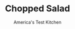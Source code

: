 ---
layout: ../../layouts/MarkdownPostLayout.astro
title: Chopped Salad
author: America's Test Kitchen
pubDate: 2023-03-15
description: "Whether its on the side or at the center of your plate, a good chopped salad unites a wealth of tasty ingredients in one easy-to-eat dish."
image_url: https://res.cloudinary.com/hksqkdlah/image/upload/ar_1:1,c_fill,dpr_2.0,f_auto,fl_lossy.progressive.strip_profile,g_faces:auto,q_auto:low,w_344/42971-sfs-five-easy-chopped-salads-master-009
tags: ["Appetizers","Vegetables","Salads"]
calories: 1054
protein: 5
carbohydrates: 7
fats: 
fiber: 2
ingredients: ["1/4 cup, extra-virgin olive oil","3 tablespoons, red wine vinegar","1 , shallot, minced",", Salt and pepper","8 ounces, grape tomatoes, halved","1/2 , English cucumber, cut into ½-inch pieces","2 , romaine lettuce hearts (12 ounces), cut into ½-inch pieces","4 ounces, feta cheese, crumbled (1 cup)","1/4 cup, fresh basil leaves, torn into 1-inch pieces"]
serves: 6
time: "30 minutes"
instructions: ["Whisk oil, vinegar, shallot, ½ teaspoon salt, and ½ teaspoon pepper together in large bowl. Add tomatoes and cucumber to bowl and gently toss to coat with dressing; let tomato mixture sit for 10 minutes.","Add lettuce, feta, basil, ¼ teaspoon salt, and ¼ teaspoon pepper to tomato mixture and gently toss to combine. Season with salt and pepper to taste. Transfer to platter and serve."]
nutrition: ["327 mg Potassium","124 mg Phosphorus","158 mg Calcium","1 mg Iron","23 mg Magnesium","400 mg Sodium","1 mg Zinc","14 g Fat","7 g Monounsaturated","1 g Polyunsaturated","9 mg Vitamin C","22 mg Cholesterol","5 g Saturated","2 g Fiber","96 µg Folate (food)","3 g Sugars","76 µg Vitamin K","142 g Water","7 g Carbs","96 µg Folate equivalent (total)","5 g Protein","1 mg Vitamin E","298 µg Vitamin A","175 kcal Energy","1054 calories"]
notes: "You can substitute cherry tomatoes for the grape tomatoes, if desired. To cut the romaine lettuce hearts into ½-inch pieces, cut each heart in half lengthwise and then cut each half lengthwise into quarters. Finally, cut each quarter crosswise into ½-inch pieces."
---